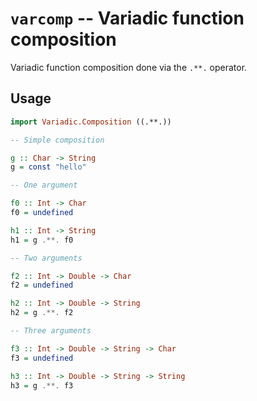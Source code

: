 # `varcomp` -- Variadic function composition

Variadic function composition done via the `.**.` operator.

## Usage

```haskell
import Variadic.Composition ((.**.))

-- Simple composition

g :: Char -> String
g = const "hello"

-- One argument

f0 :: Int -> Char
f0 = undefined

h1 :: Int -> String
h1 = g .**. f0

-- Two arguments

f2 :: Int -> Double -> Char
f2 = undefined

h2 :: Int -> Double -> String
h2 = g .**. f2

-- Three arguments

f3 :: Int -> Double -> String -> Char
f3 = undefined

h3 :: Int -> Double -> String -> String
h3 = g .**. f3
```